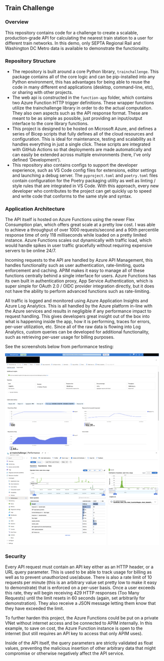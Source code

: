 ## Train Challenge

### Overview
This repository contains code for a challenge to create a scalable, production-grade API for calculating the nearest train station to a user for different train networks. In this demo, only SEPTA Regional Rail and Washington DC Metro data is available to demonstrate the functionality.

### Repository Structure
 - The repository is built around a core Python library, `trainchallenge`. This package contains all of the core logic and can be pip-installed into any Python environment, this has advantages for being able to reuse the code in many different end applications (desktop, command-line, etc), or sharing with other projects.
 - The web api is constructed in the `function-app` folder, which contains two Azure Function HTTP trigger definitions. These wrapper functions utilize the trainchallenge library in order to do the actual computation. They also own aspects such as the API response format. These are meant to be as simple as possible, just providing an input/output interface to the core library functions.
 - This project is designed to be hosted on Microsoft Azure, and defines a series of Bicep scripts that fully defines all of the cloud resources and configuration. This is ideal for maintenance, testing and scalability as it handles everything in just a single click. These scripts are integrated with GitHub Actions so that deployments are made automatically and can easily be extended across multiple environments (here, I've only defined 'Development').
 - This repository also contains configs to support the developer experience, such as VS Code config files for extensions, editor settings and launching a debug server. The `pyproject.toml` and `poetry.toml` files contain configuration for the Poetry packaging utility as well as linting / style rules that are integrated in VS Code. With this approach, every new developer who contributes to the project can get quickly up to speed and write code that conforms to the same style and syntax.

### Application Architecture
The API itself is hosted on Azure Functions using the newer Flex Consumption plan, which offers great scale at a pretty low cost. I was able to achieve a throughput of over 1000 requests/second and a 90th percentile response time of only 118 milliseconds while loaded on a pretty limited instance. Azure Functions scales out dynamically with traffic load, which would handle spikes in user traffic gracefully without requiring expensive servers to be online 24/7.

Incoming requests to the API are handled by Azure API Management, this handles functionality such as user authentication, rate-limiting, quota enforcement and caching. APIM makes it easy to manage all of these functions centrally behind a single interface for users. Azure Functions has its own built in authentication proxy, App Service Authentication, which is super simple for OAuth 2.0 / OIDC provider integration directly, but it does not have the ability to perform advanced functions such as rate-limiting.

All traffic is logged and monitored using Azure Application Insights and Azure Log Analytics. This is all handled by the Azure platform in-line with the Azure services and results in negligible if any performance impact to request handling. This gives developers great insight out of the box into what is happening inside the app, how it is performing, traces for errors, per-user utilization, etc. Since all of the raw data is flowing into Log Analytics, custom queries can be developed for additional functionality, such as retrieving per-user usage for billing purposes.

See the screenshots below from performance testing:

![load test](./docs/images/load-test.png)
![ai-perf](./docs/images/ai-perf.png)

### Security
Every API request must contain an API key either as an HTTP header, or a URL query parameter. This is used to be able to track usage for billing as well as to prevent unauthorized use/abuse. There is also a rate limit of 10 requests per minute (this is an arbitrary value set pretty low to make it easy to demonstrate) that is enforced on a per-user basis. Once a user exceeds this rate, they will begin receiving 429 HTTP responses (Too Many Requests) until the limit resets in 60 seconds (again, set arbitrarily for demonstration). They also receive a JSON message letting them know that they have exceeded the limit.

To further harden this project, the Azure Functions could be put on a private VNet without internet access and be connected to APIM internally. In this example, to save on cost, the Azure Function instance is open to the internet (but still requires an API key to access that only APIM uses).

Inside of the API itself, the query parameters are strictly validated as float values, preventing the malicious insertion of other arbitrary data that might compromise or otherwise negatively affect the API service.